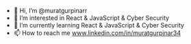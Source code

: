 - 👋 Hi, I’m @muratgurpinarr
- 👀 I’m interested in React & JavaScript & Cyber Security
- 🌱 I’m currently learning React & JavaScript & Cyber Security
- 📫 How to reach me www.linkedin.com/in/muratgurpinar34


<!---
muratgurpinarr/muratgurpinarr is a ✨ special ✨ repository because its `README.md` (this file) appears on your GitHub profile.
You can click the Preview link to take a look at your changes.
--->
